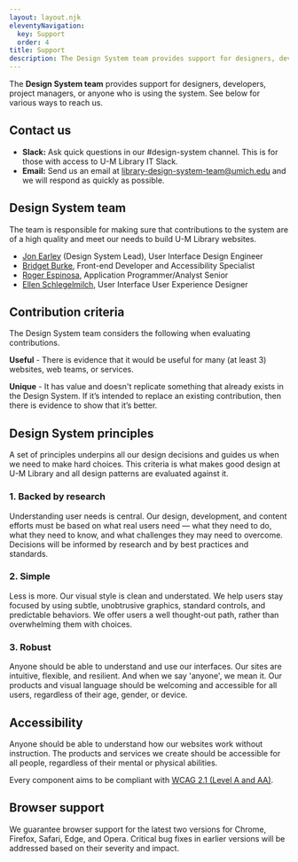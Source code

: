 ```yaml
---
layout: layout.njk
eleventyNavigation:
  key: Support
  order: 4
title: Support
description: The Design System team provides support for designers, developers, project managers, or anyone who is using the system.
---
```


The **Design System team** provides support for designers, developers, project managers, or anyone who is using the system. See below for various ways to reach us.

## Contact us

- **Slack:** Ask quick questions in our #design-system channel. This is for those with access to U-M Library IT Slack.
- **Email:** Send us an email at library-design-system-team@umich.edu and we will respond as quickly as possible.

## Design System team

The team is responsible for making sure that contributions to the system are of a high quality and meet our needs to build U-M Library websites.

- [Jon Earley](https://www.lib.umich.edu/users/earleyj) (Design System Lead), User Interface Design Engineer
- [Bridget Burke](https://www.lib.umich.edu/users/burkebri), Front-end Developer and Accessibility Specialist
- [Roger Espinosa](https://www.lib.umich.edu/users/roger), Application Programmer/Analyst Senior
- [Ellen Schlegelmilch](https://www.lib.umich.edu/users/elleande), User Interface User Experience Designer

## Contribution criteria

The Design System team considers the following when evaluating contributions.

**Useful** - There is evidence that it would be useful for many (at least 3) websites, web teams, or services.

**Unique** - It has value and doesn't replicate something that already exists in the Design System. If it’s intended to replace an existing contribution, then there is evidence to show that it’s better.

## Design System principles

A set of principles underpins all our design decisions and guides us when we need to make hard choices. This criteria is what makes good design at U-M Library and all design patterns are evaluated against it.

### 1. Backed by research

Understanding user needs is central. Our design, development, and content efforts must be based on what real users need — what they need to do, what they need to know, and what challenges they may need to overcome. Decisions will be informed by research and by best practices and standards.

### 2. Simple

Less is more. Our visual style is clean and understated. We help users stay focused by using subtle, unobtrusive graphics, standard controls, and predictable behaviors. We offer users a well thought-out path, rather than overwhelming them with choices.

### 3. Robust

Anyone should be able to understand and use our interfaces. Our sites are intuitive, flexible, and resilient. And when we say 'anyone', we mean it. Our products and visual language should be welcoming and accessible for all users, regardless of their age, gender, or device.

## Accessibility

Anyone should be able to understand how our websites work without instruction. The products and services we create should be accessible for all people, regardless of their mental or physical abilities.

Every component aims to be compliant with [WCAG 2.1 (Level A and AA)](https://www.w3.org/TR/WCAG21/).

## Browser support

We guarantee browser support for the latest two versions for Chrome, Firefox, Safari, Edge, and Opera. Critical bug fixes in earlier versions will be addressed based on their severity and impact.
